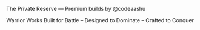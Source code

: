 The Private Reserve — Premium builds by @codeaashu

Warrior Works
Built for Battle – Designed to Dominate – Crafted to Conquer
